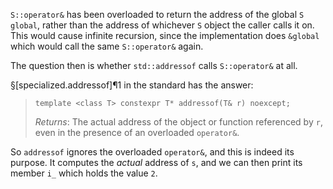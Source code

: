`S::operator&` has been overloaded to return the address of the global `S global`, rather than the address of whichever `S` object the caller calls it on. This would cause infinite recursion, since the implementation does `&global` which would call the same `S::operator&` again.

The question then is whether `std::addressof` calls `S::operator&` at all.

§[specialized.addressof]¶1 in the standard has the answer:

> `template <class T> constexpr T* addressof(T& r) noexcept;`
>
> *Returns*: The actual address of the object or function referenced by `r`, even in the presence of an overloaded `operator&`.

So `addressof` ignores the overloaded `operator&`, and this is indeed its purpose. It computes the *actual* address of `s`, and we can then print its member `i_` which holds the value `2`.